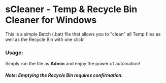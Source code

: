 # sCleaner - Temp & Recycle Bin Cleaner for Windows
This is a simple Batch (.bat) file that allows you to "clean" all Temp files as well as the Recycle Bin with one click!

<h3>Usage:</h3>
Simply run the file as <b>Admin</b> and enjoy the power of automation!
<br>
<h5>Note: Emptying the Recycle Bin requires confirmation.<h5>
